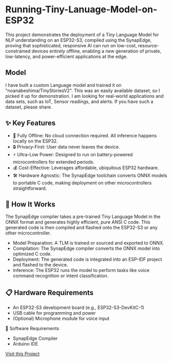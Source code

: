 # Running-Tiny-Lanuage-Model-on-ESP32
This project demonstrates the deployment of a Tiny Language Model for NLP understanding on an ESP32-S3, compiled using the SynapEdge, proving that sophisticated, responsive AI can run on low-cost, resource-constrained devices entirely offline, enabling a new generation of private, low-latency, and power-efficient applications at the edge.

## Model
I have built a custom Language model and trained it on "noanabeshima/TinyStoriesV2". This was an easily available dataset, so I picked it up for demonstration. I am looking for real-world applications and data sets, such as IoT, Sensor readings, and alerts. If you have such a dataset, please share.

## ✨ Key Features
 - 🛜 Fully Offline: No cloud connection required. All inference happens locally on the ESP32.
 - 🔒 Privacy-First: User data never leaves the device.
 - ⚡ Ultra-Low Power: Designed to run on battery-powered microcontrollers for extended periods.
 - 💰 Cost-Effective: Leverages affordable, ubiquitous ESP32 hardware.
 - 🛠️ Hardware Agnostic: The SynapEdge toolchain converts ONNX models to portable C code, making deployment on other microcontrollers straightforward.

## 🚀 How It Works
The SynapEdge compiler takes a pre-trained Tiny Language Model in the ONNX format and generates highly efficient, pure ANSI C code. This generated code is then compiled and flashed onto the ESP32-S3 or any other microcontroller.
- Model Preparation: A TLM is trained or sourced and exported to ONNX.
- Compilation: The SynapEdge compiler converts the ONNX model into optimized C code.
- Deployment: The generated code is integrated into an ESP-IDF project and flashed to the device.
- Inference: The ESP32 runs the model to perform tasks like voice command recognition or intent classification.

## 📋 Hardware Requirements
- An ESP32-S3 development board (e.g., ESP32-S3-DevKitC-1)
- USB cable for programming and power
- (Optional) Microphone module for voice input

🧩 Software Requirements
- SynapEdge Compiler
- Arduino IDE

<a href="https://www.hackster.io/asadshafi5/run-tiny-language-model-on-esp32-8b5dd8"> Visit this Project</a>

